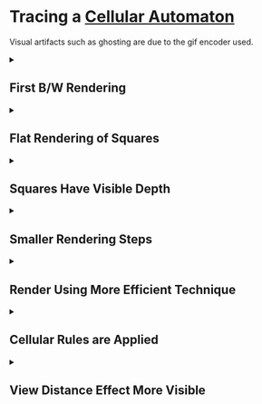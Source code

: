 # Tracing a [Cellular Automaton](https://en.wikipedia.org/wiki/Cellular_automaton)

Visual artifacts such as ghosting are due to the gif encoder used.

<details>
  <summary><h2>First B/W Rendering</h2></summary>
  <p>Automata composes of simple booleans to store state.</br>
Renderer uses very a simple fixed ray marching algorihm.</p>
  <img title="" src="https://github.com/Jaminima/Cellular-Automata-Traced/blob/main/Demo-Clips/1.gif" alt="" width=""/>
</details>

<details>
  <summary><h2>Flat Rendering of Squares</h2></summary>
  <p>
Automota booleans swapped for RGB values.</br>
Renderer updated to support the new color space.</p>
<img title="" src="https://github.com/Jaminima/Cellular-Automata-Traced/blob/main/Demo-Clips/2.gif" alt="" width=""/>

</details>

<details>
  <summary><h2>Squares Have Visible Depth</h2></summary>
  <p>
By reducing the increment size of the ray marching we can more accuratley detect collisions.
</p>
<img title="" src="https://github.com/Jaminima/Cellular-Automata-Traced/blob/main/Demo-Clips/3.gif" alt="" width=""/>
</details>

<details>
  <summary><h2>Smaller Rendering Steps</h2></summary>
  <p>
Further reduce incrment to get a finer quality of image.
</p>
<img title="" src="https://github.com/Jaminima/Cellular-Automata-Traced/blob/main/Demo-Clips/4.gif" alt="" width=""/>
</details>

<details>
  <summary><h2>Render Using More Efficient Technique</h2></summary>
  <p>
By detecting possible {x,y,z} intersects we can ensure that each ray march will be calculating a unique collision.
Rather than possibly hitting the same empty square many times over while marching through its volume.</p>
<img title="" src="https://github.com/Jaminima/Cellular-Automata-Traced/blob/main/Demo-Clips/5.gif" alt="" width=""/>

</details>

<details>
  <summary><h2>Cellular Rules are Applied</h2></summary>
  <p>
Simple rules are applied to each square every second, using their neighbours states to determine its own.</br></p>
<img title="" src="https://github.com/Jaminima/Cellular-Automata-Traced/blob/main/Demo-Clips/6.gif" alt="" width=""/>
</details>

<details>
  <summary><h2>View Distance Effect More Visible</h2></summary>
  <p>
A thatched grid pattern becomes visible on squares at the edge of the render distance.</br>
The exact cause of this is unkown (for now).</br></p>
<img title="" src="https://github.com/Jaminima/Cellular-Automata-Traced/blob/main/Demo-Clips/7.gif" alt="" width=""/>
</details>
